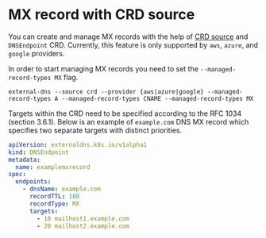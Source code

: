 # MX record with CRD source

You can create and manage MX records with the help of [CRD source](../contributing/crd-source.md)
and `DNSEndpoint` CRD. Currently, this feature is only supported by `aws`, `azure`, and `google` providers.

In order to start managing MX records you need to set the `--managed-record-types MX` flag.

```console
external-dns --source crd --provider {aws|azure|google} --managed-record-types A --managed-record-types CNAME --managed-record-types MX
```

Targets within the CRD need to be specified according to the RFC 1034 (section 3.6.1). Below is an example of
`example.com` DNS MX record which specifies two separate targets with distinct priorities.

```yaml
apiVersion: externaldns.k8s.io/v1alpha1
kind: DNSEndpoint
metadata:
  name: examplemxrecord
spec:
  endpoints:
    - dnsName: example.com
      recordTTL: 180
      recordType: MX
      targets:
        - 10 mailhost1.example.com
        - 20 mailhost2.example.com
```
